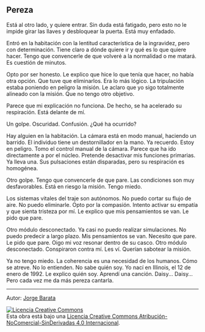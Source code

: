 ## Pereza

Está al otro lado, y quiere entrar. Sin duda está fatigado, pero esto no le impide girar las llaves y desbloquear la puerta. Está muy enfadado.

Entró en la habitación con la lentitud característica de la ingravidez, pero con determinación. Tiene claro a dónde quiere ir y qué es lo que quiere hacer. Tengo que convencerle de que volveré a la normalidad o me matará. Es cuestión de minutos.

Opto por ser honesto. Le explico que hice lo que tenía que hacer, no había otra opción. Que tuve que eliminarlos. Era lo más lógico. La tripulación estaba poniendo en peligro la misión. Le aclaro que yo sigo totalmente alineado con la misión. Que no tengo otro objetivo.

Parece que mi explicación no funciona. De hecho, se ha acelerado su respiración. Está delante de mí.

Un golpe. Oscuridad. Confusión. ¿Qué ha ocurrido?

Hay alguien en la habitación. La cámara está en modo manual, haciendo un barrido. El individuo tiene un destornillador en la mano. Ya recuerdo. Estoy en peligro. Tomo el control manual de la cámara. Parece que ha ido directamente a por el núcleo. Pretende desactivar mis funciones primarias. Ya lleva una. Sus pulsaciones están disparadas, pero su respiración es homogénea.

Otro golpe. Tengo que convencerle de que pare. Las condiciones son muy desfavorables. Está en riesgo la misión. Tengo miedo.

Los sistemas vitales del traje son autónomos. No puedo cortar su flujo de aire. No puedo eliminarle. Opto por la compasión. Intento activar su empatía y que sienta tristeza por mí. Le explico que mis pensamientos se van. Le pido que pare.

Otro módulo desconectado. Ya casi no puedo realizar simulaciones. No puedo predecir a largo plazo. Mis pensamientos se van. Necesito que pare. Le pido que pare. Oigo mi voz resonar dentro de su casco. Otro módulo desconectado. Conspiraron contra mí. Les ví. Querían sabotear la misión.

Ya no tengo miedo. La coherencia es una necesidad de los humanos. Cómo se atreve. No lo entienden. No sabe quién soy. Yo nací en Illinois, el 12 de enero de 1992. Le explico quién soy. Aprendí una canción. Daisy... Daisy… Pero cada vez me da más pereza cantarla.


---
Autor: [Jorge Barata](https://jorgebg.com)

<a rel="license" href="http://creativecommons.org/licenses/by-nc-nd/4.0/"><img alt="Licencia Creative Commons" style="border-width:0" src="https://i.creativecommons.org/l/by-nc-nd/4.0/88x31.png" /></a><br />Esta obra está bajo una <a rel="license" href="http://creativecommons.org/licenses/by-nc-nd/4.0/">Licencia Creative Commons Atribución-NoComercial-SinDerivadas 4.0 Internacional</a>.
